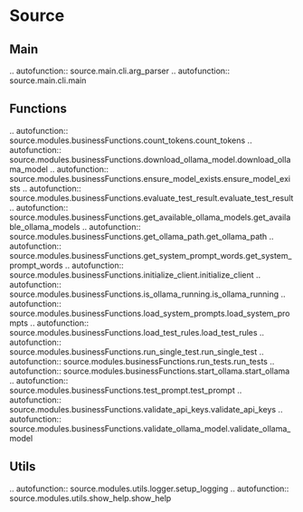 Source
======

Main
----

.. autofunction:: source.main.cli.arg_parser
.. autofunction:: source.main.cli.main

Functions
---------

.. autofunction:: source.modules.businessFunctions.count_tokens.count_tokens
.. autofunction:: source.modules.businessFunctions.download_ollama_model.download_ollama_model
.. autofunction:: source.modules.businessFunctions.ensure_model_exists.ensure_model_exists
.. autofunction:: source.modules.businessFunctions.evaluate_test_result.evaluate_test_result
.. autofunction:: source.modules.businessFunctions.get_available_ollama_models.get_available_ollama_models
.. autofunction:: source.modules.businessFunctions.get_ollama_path.get_ollama_path
.. autofunction:: source.modules.businessFunctions.get_system_prompt_words.get_system_prompt_words
.. autofunction:: source.modules.businessFunctions.initialize_client.initialize_client
.. autofunction:: source.modules.businessFunctions.is_ollama_running.is_ollama_running
.. autofunction:: source.modules.businessFunctions.load_system_prompts.load_system_prompts
.. autofunction:: source.modules.businessFunctions.load_test_rules.load_test_rules
.. autofunction:: source.modules.businessFunctions.run_single_test.run_single_test
.. autofunction:: source.modules.businessFunctions.run_tests.run_tests
.. autofunction:: source.modules.businessFunctions.start_ollama.start_ollama
.. autofunction:: source.modules.businessFunctions.test_prompt.test_prompt
.. autofunction:: source.modules.businessFunctions.validate_api_keys.validate_api_keys
.. autofunction:: source.modules.businessFunctions.validate_ollama_model.validate_ollama_model

Utils
-----

.. autofunction:: source.modules.utils.logger.setup_logging
.. autofunction:: source.modules.utils.show_help.show_help



